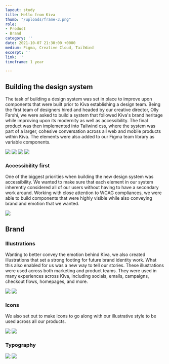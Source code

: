 ```yaml
---
layout: study
title: Hello from Kiva
thumb: "/uploads/frame-3.png"
role:
- Product
- Brand
category: ''
date: 2021-10-07 21:30:00 +0000
medium: Figma, Creative Cloud, TailWind
excerpt: ''
link: ''
timeframe: 1 year

---
```

## Building the design system

The task of building a design system was set in place to improve upon components that were built prior to Kiva establishing a design team. Being the first team of designers hired and headed by our creative director, Olly Farshi, we were asked to build a system that followed Kiva's brand heritage while improving upon its modernity as well as accessibility. The final product was then implemented into Tailwind css, where the system was part of a larger, cohesive conversation across all web and mobile products within Kiva. The elements were also added to our Figma team library as variable components.

![](/uploads/components-1.png)
![](/uploads/components-2.png)
![](/uploads/components-4.png)
![](/uploads/components-3.png)

### Accessibility first

One of the biggest priorities when building the new design system was accessibility. We wanted to make sure that each element in our system inherently considered all of our users without having to have a secondary work around. Working with close attention to WCAG compliances, we were able to build components that were highly visible while also conveying brand and emotion that we wanted.

![](/uploads/components-5.png)

## Brand

### Illustrations

Wanting to better convey the emotion behind Kiva, we also created illustrations that set a strong footing for future brand identity work. What this also enabled for us was a new way to tell our stories. These illustrations were used across both marketing and product teams. They were used in many experiences across Kiva, including socials, emails, campaigns, checkout flows, homepages, and more.

![](/uploads/icons-and-illustrations-1.png)
![](/uploads/icons-and-illustrations-2.png)

### Icons

We also set out to make icons to go along with our illustrative style to be used across all our products.

![](/uploads/icons-and-illustrations-4.png)
![](/uploads/icons-and-illustrations-5.png)

### Typography

![](/uploads/typography-2.png)
![](/uploads/typography-1.png)

